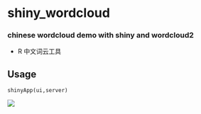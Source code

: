 # shiny_wordcloud

### chinese wordcloud demo with shiny and wordcloud2

- R 中文词云工具 

## Usage
```
shinyApp(ui,server)
```
![](https://i.loli.net/2019/07/15/5d2bfae2e156354592.png)